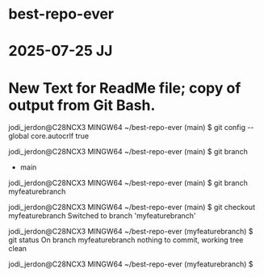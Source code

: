 # best-repo-ever

# 2025-07-25 JJ 
# New Text for ReadMe file; copy of output from Git Bash.  


jodi_jerdon@C28NCX3 MINGW64 ~/best-repo-ever (main)
$ git config --global core.autocrlf true

jodi_jerdon@C28NCX3 MINGW64 ~/best-repo-ever (main)
$ git branch
* main

jodi_jerdon@C28NCX3 MINGW64 ~/best-repo-ever (main)
$ git branch myfeaturebranch

jodi_jerdon@C28NCX3 MINGW64 ~/best-repo-ever (main)
$ git checkout myfeaturebranch
Switched to branch 'myfeaturebranch'

jodi_jerdon@C28NCX3 MINGW64 ~/best-repo-ever (myfeaturebranch)
$ git status
On branch myfeaturebranch
nothing to commit, working tree clean

jodi_jerdon@C28NCX3 MINGW64 ~/best-repo-ever (myfeaturebranch)
$
